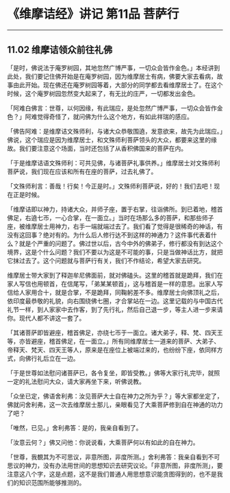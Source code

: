 # 《维摩诘经》讲记 第11品 菩萨行

------

## 11.02 维摩诘领众前往礼佛

「是时，佛说法于庵罗树园，其地忽然广博严事，一切众会皆作金色。」本经讲到此处，我们要记住佛开始是在庵罗树园，因为维摩居士有病，佛要大家去看病，故事由此开始。现在佛还在庵罗树园等着，大部分的同学都去看维摩居士了。在这个时候，这个庵罗树园忽然变大起来了，有无比的庄严，一切都发出金色。

「阿难白佛言：世尊，以何因缘，有此瑞应，是处忽然广博严事，一切众会皆作金色？」阿难觉得奇怪了，就问佛为什么这个地方，有如此祥瑞的感应。

「佛告阿难：是维摩诘文殊师利，与诸大众恭敬围遶，发意欲来，故先为此瑞应。」佛说，这个瑞应是因为维摩居士，和文殊师利菩萨领头的大众，都要来这里的缘故。我们要注意这个场面，当时还包括了从香积佛国来的菩萨在内。

「于是维摩诘语文殊师利：可共见佛，与诸菩萨礼事供养。」维摩居士对文殊师利菩萨说，我们现在应该和所有在座的菩萨，过去礼佛了。

「文殊师利言：善哉！行矣！今正是时。」文殊师利菩萨说，好的！我们去吧！现在正是时候。

「维摩诘即以神力，持诸大众，并师子座，置于右掌，往诣佛所。到已着地，稽首佛足，右遶七帀，一心合掌，在一面立。」当时在场那么多的菩萨，和那些师子座，被维摩居士用神力，右手一端就端过去了。我们看了觉得是很稀奇的神话，有没有这回事？绝对有的。为什么后人修行达不到这样的神通力？这件事代表着什么？就是个严重的问题了。佛过世以后，古今中外的佛弟子，修行都没有到达这个境界，这是个什么问题？我们不要以为这是不可能的事，只是当做神话比方，就把它抹过去了。这个问题就与菩萨行有关，我们不作结论，希望大家去研究。

维摩居士带大家到了释迦牟尼佛面前，就对佛磕头。这里的稽首就是跪拜，我们在家人写信也用顿首，在信尾写，「弟某某顿首」，这与稽首是一样的意思。出家人写信给人家用合十，就是合掌，不是跪拜，同鞠躬差不多。维摩居士向佛顶礼之后，依印度最恭敬的礼貌，向右围绕佛七圈，才合掌站在一边。这里记载的与中国古代礼节一样，到人家家中去作客，到了先行礼，然后自己退一步，等主人进一步来请你。现代人都不讲这一套了。

「其诸菩萨即皆避座，稽首佛足，亦绕七帀于一面立。诸大弟子，释、梵、四天王等，亦皆避座，稽首佛足，在一面立。」所有同维摩居士一道来的菩萨、大弟子、帝释天、梵天、四天王等人，原来是在座位上被端过来的，也纷纷下座，依同样方式，向佛行礼后立在一边。

「于是世尊如法慰问诸菩萨已，各令复坐，即皆受教。」佛等大家行礼完毕，就照一定的礼法慰问大众，请大家再坐下来，听佛说教。

「众坐已定，佛语舍利弗：汝见菩萨大士自在神力之所为乎？」等大家都坐定了，佛就问舍利弗，这一次去维摩居士那儿，亲眼看见了大乘菩萨修到自在神通的功力了吧？

「唯然，已见。」舍利弗答：是的，我亲自看到了。

「汝意云何？」佛又问他：你说说看，大乘菩萨何以有如此的自在神力。

「世尊，我覩其为不可思议，非意所图，非度所测。」舍利弗答：我亲自看到不可思议的神力，没有办法用世间的思想知识去研究议论。「非意所图，非度所测」，要注意这八个字，这是点题，这不是我们普通人用思想意识能贪图得到的，也不是我们的知识范围所能够推测的。

